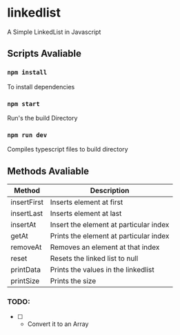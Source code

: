 # linkedlist
A Simple LinkedList in Javascript

## Scripts Avaliable

### `npm install`
To install dependencies
    
###  `npm start`
Run's the build Directory

### `npm run dev` 
Compiles typescript files to build directory


## Methods Avaliable

| Method | Description |
| ----------- | ----------- |
| insertFirst | Inserts element at first |
| insertLast | Inserts element at last |
| insertAt | Insert the element at particular index |
| getAt | Prints the element at particular index |
| removeAt |  Removes an element at that index |
| reset | Resets the linked list  to null |
| printData | Prints the values in the linkedlist |
| printSize | Prints the size |


### TODO: 

- [ ] - Convert it to an Array
